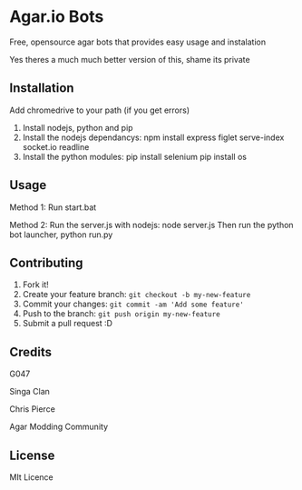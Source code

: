 # Agar.io Bots

Free, opensource agar bots that provides easy usage and instalation

Yes theres a much much better version of this, shame its private

## Installation

Add chromedrive to your path (if you get errors)

1. Install nodejs, python and pip
2. Install the nodejs dependancys: 
  npm install express figlet serve-index socket.io readline
3. Install the python modules:
  pip install selenium
  pip install os

## Usage

Method 1:
  Run start.bat

Method 2:
  Run the server.js with nodejs: node server.js
  Then run the python bot launcher, python run.py

## Contributing

1. Fork it!
2. Create your feature branch: `git checkout -b my-new-feature`
3. Commit your changes: `git commit -am 'Add some feature'`
4. Push to the branch: `git push origin my-new-feature`
5. Submit a pull request :D

## Credits

G047

Singa Clan

Chris Pierce

Agar Modding Community

## License

MIt Licence
